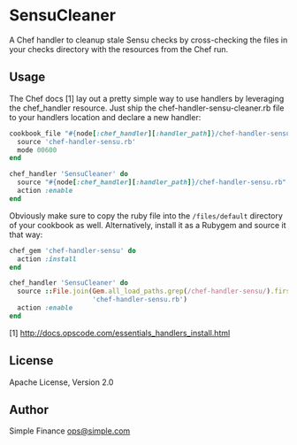 # SensuCleaner

A Chef handler to cleanup stale Sensu checks by cross-checking the files in
your checks directory with the resources from the Chef run.

## Usage

The Chef docs [1] lay out a pretty simple way to use handlers by leveraging the
chef\_handler resource. Just ship the chef-handler-sensu-cleaner.rb file to
your handlers location and declare a new handler:

```ruby
cookbook_file "#{node[:chef_handler][:handler_path]}/chef-handler-sensu.rb" do
  source 'chef-handler-sensu.rb'
  mode 00600
end

chef_handler 'SensuCleaner' do
  source "#{node[:chef_handler][:handler_path]}/chef-handler-sensu.rb"
  action :enable
end
```

Obviously make sure to copy the ruby file into the `/files/default` directory
of your cookbook as well. Alternatively, install it as a Rubygem and source it that way:

```ruby
chef_gem 'chef-handler-sensu' do
  action :install
end

chef_handler 'SensuCleaner' do
  source ::File.join(Gem.all_load_paths.grep(/chef-handler-sensu/).first,
                     'chef-handler-sensu.rb')
  action :enable
end
```

[1] http://docs.opscode.com/essentials_handlers_install.html

## License

Apache License, Version 2.0

## Author

Simple Finance <ops@simple.com>

